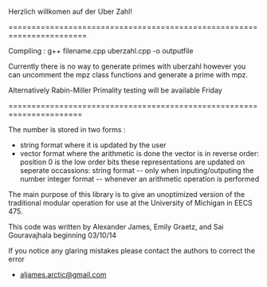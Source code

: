 Herzlich willkomen auf der Uber Zahl!

=======================================================================

Compiling : g++ filename.cpp uberzahl.cpp -o outputfile

Currently there is no way to generate primes with uberzahl
however you can uncomment the mpz class functions and generate
a prime with mpz.

Alternatively Rabin-Miller Primality testing will be available Friday

======================================================================

The number is stored in two forms :
  - string format where it is updated by the user
  - vector<unsigned int> format where the arithmetic is done
      the vector is in reverse order: position 0 is the low order bits
    these representations are updated on seperate occassions:
      string format -- only when inputing/outputing the number
      integer format -- whenever an arithmetic operation is performed

The main purpose of this library is to give an unoptimized version
of the traditional modular operation for use at the University of Michigan
in EECS 475.

This code was written by Alexander James, Emily Graetz, and Sai Gouravajhala
beginning 03/10/14

If you notice any glaring mistakes please contact the authors to
correct the error
  -  aljames.arctic@gmail.com

